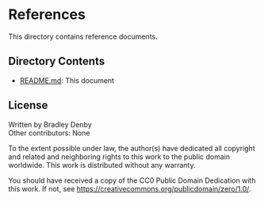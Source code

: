 # References

This directory contains reference documents.

## Directory Contents

* [README.md](README.md): This document

## License

Written by Bradley Denby  
Other contributors: None

To the extent possible under law, the author(s) have dedicated all copyright and
related and neighboring rights to this work to the public domain worldwide. This
work is distributed without any warranty.

You should have received a copy of the CC0 Public Domain Dedication with this
work. If not, see <https://creativecommons.org/publicdomain/zero/1.0/>.
